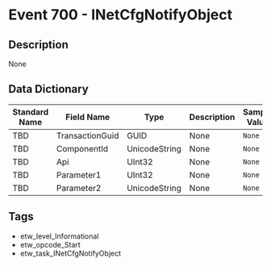 # Event 700 - INetCfgNotifyObject

## Description
None

## Data Dictionary
|Standard Name|Field Name|Type|Description|Sample Value|
|---|---|---|---|---|
|TBD|TransactionGuid|GUID|None|`None`|
|TBD|ComponentId|UnicodeString|None|`None`|
|TBD|Api|UInt32|None|`None`|
|TBD|Parameter1|UInt32|None|`None`|
|TBD|Parameter2|UnicodeString|None|`None`|

## Tags
* etw_level_Informational
* etw_opcode_Start
* etw_task_INetCfgNotifyObject